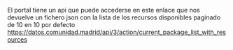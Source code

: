

El portal tiene un api que puede accederse en este enlace que nos devuelve un fichero json con la lista de los recursos disponibles paginado de 10 en 10 por defecto
https://datos.comunidad.madrid/api/3/action/current_package_list_with_resources
